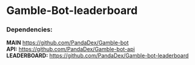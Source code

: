 # Gamble-Bot-leaderboard

### Dependencies:

**MAIN** https://github.com/PandaDex/Gamble-bot <br/>
**API:** https://github.com/PandaDex/Gamble-bot-api <br/>
**LEADERBOARD:** https://github.com/PandaDex/Gamble-bot-leaderboard
